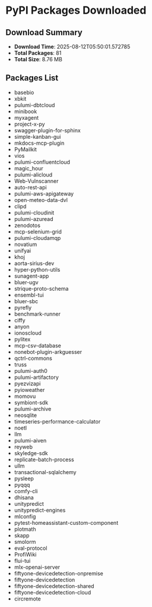# PyPI Packages Downloaded

## Download Summary
- **Download Time**: 2025-08-12T05:50:01.572785
- **Total Packages**: 81
- **Total Size**: 8.76 MB

## Packages List
- basebio
- xbkit
- pulumi-dbtcloud
- minibook
- myxagent
- project-x-py
- swagger-plugin-for-sphinx
- simple-kanban-gui
- mkdocs-mcp-plugin
- PyMailkit
- vios
- pulumi-confluentcloud
- magic_hour
- pulumi-alicloud
- Web-Vulnscanner
- auto-rest-api
- pulumi-aws-apigateway
- open-meteo-data-dvl
- clipd
- pulumi-cloudinit
- pulumi-azuread
- zenodotos
- mcp-selenium-grid
- pulumi-cloudamqp
- novatium
- unifyai
- khoj
- aorta-sirius-dev
- hyper-python-utils
- sunagent-app
- bluer-ugv
- strique-proto-schema
- ensembl-tui
- bluer-sbc
- pyrefly
- benchmark-runner
- ciffy
- anyon
- ionoscloud
- pylitex
- mcp-csv-database
- nonebot-plugin-arkguesser
- qctrl-commons
- truss
- pulumi-auth0
- pulumi-artifactory
- pyezvizapi
- pyioweather
- momovu
- symbiont-sdk
- pulumi-archive
- neosqlite
- timeseries-performance-calculator
- noetl
- llm
- pulumi-aiven
- reyweb
- skyledge-sdk
- replicate-batch-process
- ullm
- transactional-sqlalchemy
- pysleep
- pyqqq
- comfy-cli
- dhisana
- unitypredict
- unitypredict-engines
- mlconfig
- pytest-homeassistant-custom-component
- plotmath
- skapp
- smolorm
- eval-protocol
- ProfiWiki
- flui-tui
- mlx-openai-server
- fiftyone-devicedetection-onpremise
- fiftyone-devicedetection
- fiftyone-devicedetection-shared
- fiftyone-devicedetection-cloud
- circremote
